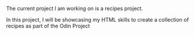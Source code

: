 The current project I am working on is a recipes project.

In this project, I will be showcasing my HTML skills to create a collection of recipes as part of the Odin Project
